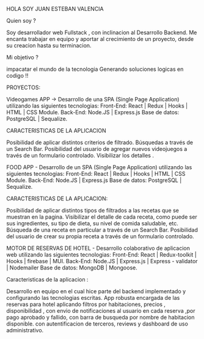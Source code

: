 HOLA SOY JUAN ESTEBAN VALENCIA

Quien soy ?

Soy desarrollador web Fullstack , con inclinacion al Desarrollo Backend.
Me encanta trabajar en equipo y aportar al crecimiento de un proyecto, desde su creacion hasta su terminacion.

Mi objetivo ?

impacatar el mundo de la tecnologia Generando  soluciones logicas en codigo !!

PROYECTOS:

Videogames APP -> Desarrollo de una SPA (Single Page Application) utilizando las siguientes tecnologias: 
Front-End: React | Redux | Hooks | HTML | CSS Module. 
Back-End: Node.JS | Express.js 
Base de datos: PostgreSQL | Sequalize.

CARACTERISTICAS DE LA APLICACION

Posibilidad de aplicar distintos criterios de filtrado.
Búsquedas  a través de un Search Bar.
Posibilidad del usuario de agregar nuevos videojuegos a través de un formulario controlado.
Visibilizar los detalles .

FOOD APP - Desarrollo de un SPA (Single Page Application) utilizando las siguientes tecnologias:
Front-End: React | Redux | Hooks | HTML | CSS Module. 
Back-End: Node.JS | Express.js 
Base de datos: PostgreSQL | Sequalize. 

CARACTERISTICAS DE LA APLICACION:

Posibilidad de aplicar distintos tipos de filtrados a las recetas que se muestran en la pagina.
Visibilizar el detalle de cada receta, como puede ser sus ingredientes, su tipo de dieta, su nivel de comida saludable, etc.
Búsqueda de una receta en particular a través de un Search Bar.
Posibilidad del usuario de crear su propia receta a través de un formulario controlado.

MOTOR DE RESERVAS DE HOTEL - Desarrollo colaborativo de aplicacion web utilizando las siguientes tecnologias:
Front-End: React | Redux-toolkit | Hooks | firebase | MUI. 
Back-End: Node.JS | Express.js | Express - validator | Nodemailer 
Base de datos: MongoDB | Mongoose.

Caracteristicas de la aplicacion :

Desarrollo en equipo en el cual hice parte del backend implementado y configurando las tecnologias escritas. 
App robusta encargada de las reservas para hotel aplicando filtros por habitaciones, precios , disponibilidad ,
con envio de notificaciones al usuario en cada reserva ,por  pago aprobado y fallido, con barra de busqueda por nombre
de habitacion disponible. con autentificacion de terceros, reviews y dashboard de uso administrativo.





